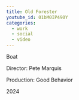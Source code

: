 ```yaml
---
title: Old Forester
youtube_id: 01bM0IP490Y
categories:
  - work
  - social
  - video
---
```


Boat

Director: Pete Marquis

Production: Good Behavior

2024
